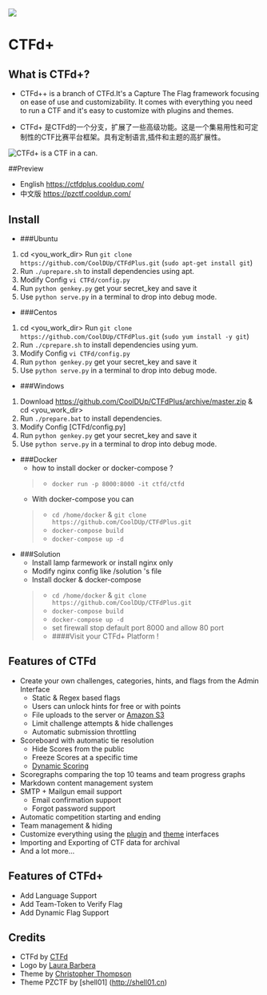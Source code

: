 ![](https://github.com/CoolDUp/CTFdPlus/blob/master/CTFd/themes/pzctf/static/img/logo.png?raw=true)
====
# CTFd+

## What is CTFd+?

* CTFd++ is a branch of CTFd.It's a Capture The Flag framework focusing on ease of use and customizability. It comes with everything you need to run a CTF and it's easy to customize with plugins and themes.

* CTFd+ 是CTFd的一个分支，扩展了一些高级功能。这是一个集易用性和可定制性的CTF比赛平台框架。具有定制语言,插件和主题的高扩展性。

![CTFd+ is a CTF in a can.](https://github.com/CoolDUp/CTFdPlus/blob/master/CTFd/themes/pzctf/static/img/scoreboard.png?raw=true)

##Preview
* English https://ctfdplus.cooldup.com/
* 中文版 https://pzctf.cooldup.com/

## Install
* ###Ubuntu
 1. cd <you_work_dir> Run `git clone https://github.com/CoolDUp/CTFdPlus.git` (`sudo apt-get install git`)
 2. Run `./uprepare.sh` to install dependencies using apt.
 3. Modify Config `vi CTFd/config.py`
 4. Run `python genkey.py` get your secret_key and save it
 5. Use `python serve.py` in a terminal to drop into debug mode.
* ###Centos
 1. cd <you_work_dir> Run `git clone https://github.com/CoolDUp/CTFdPlus.git` (`sudo yum install -y git`)
 2. Run `./cprepare.sh` to install dependencies using yum.
 3. Modify Config `vi CTFd/config.py`
 4. Run `python genkey.py` get your secret_key and save it
 5. Use `python serve.py` in a terminal to drop into debug mode.
* ###Windows
 1. Download https://github.com/CoolDUp/CTFdPlus/archive/master.zip & cd <you_work_dir>
 2. Run `./prepare.bat` to install dependencies.
 3. Modify Config [CTFd/config.py]
 4. Run `python genkey.py` get your secret_key and save it
 5. Use `python serve.py` in a terminal to drop into debug mode.
* ###Docker
    * how to install docker or docker-compose ?
    > * `docker run -p 8000:8000 -it ctfd/ctfd`
    * With docker-compose you can   
    > * `cd /home/docker` & `git clone https://github.com/CoolDUp/CTFdPlus.git`
    > * `docker-compose build`
    > * `docker-compose up -d`
* ###Solution
    * Install lamp farmework or install nginx only
    * Modify nginx config like /solution 's file
    * Install docker &  docker-compose  
    > * `cd /home/docker` & `git clone https://github.com/CoolDUp/CTFdPlus.git`
    > * `docker-compose build`
    > * `docker-compose up -d`
    > * set firewall stop default port 8000 and allow 80 port
    > * ####Visit your CTFd+ Platform !
 
## Features of CTFd
 * Create your own challenges, categories, hints, and flags from the Admin Interface
    * Static & Regex based flags
    * Users can unlock hints for free or with points
    * File uploads to the server or [Amazon S3](https://github.com/CTFd/CTFd-S3-plugin)
    * Limit challenge attempts & hide challenges
    * Automatic submission throttling
 * Scoreboard with automatic tie resolution
    * Hide Scores from the public
    * Freeze Scores at a specific time
    * [Dynamic Scoring](https://github.com/CTFd/DynamicValueChallenge)
 * Scoregraphs comparing the top 10 teams and team progress graphs
 * Markdown content management system
 * SMTP + Mailgun email support
    * Email confirmation support
    * Forgot password support
 * Automatic competition starting and ending
 * Team management & hiding
 * Customize everything using the [plugin](https://github.com/CTFd/CTFd/wiki/Plugins) and [theme](https://github.com/CTFd/CTFd/tree/master/CTFd/themes) interfaces
 * Importing and Exporting of CTF data for archival
 * And a lot more...
 
## Features of CTFd+
* Add Language Support
* Add Team-Token to Verify Flag
* Add Dynamic Flag Support


## Credits
 * CTFd by [CTFd](https://ctfd.io/)
 * Logo by [Laura Barbera](http://www.laurabb.com/)
 * Theme by [Christopher Thompson](https://github.com/breadchris)
 * Theme PZCTF by [shell01] (http://shell01.cn)
